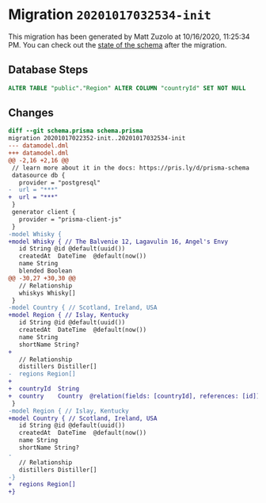 # Migration `20201017032534-init`

This migration has been generated by Matt Zuzolo at 10/16/2020, 11:25:34 PM.
You can check out the [state of the schema](./schema.prisma) after the migration.

## Database Steps

```sql
ALTER TABLE "public"."Region" ALTER COLUMN "countryId" SET NOT NULL
```

## Changes

```diff
diff --git schema.prisma schema.prisma
migration 20201017022352-init..20201017032534-init
--- datamodel.dml
+++ datamodel.dml
@@ -2,16 +2,16 @@
 // learn more about it in the docs: https://pris.ly/d/prisma-schema
 datasource db {
   provider = "postgresql"
-  url = "***"
+  url = "***"
 }
 generator client {
   provider = "prisma-client-js"
 }
-model Whisky {
+model Whisky { // The Balvenie 12, Lagavulin 16, Angel's Envy
   id String @id @default(uuid())
   createdAt  DateTime  @default(now())
   name String
   blended Boolean
@@ -30,27 +30,30 @@
   // Relationship
   whiskys Whisky[]
 }
-model Country { // Scotland, Ireland, USA
+model Region { // Islay, Kentucky
   id String @id @default(uuid())
   createdAt  DateTime  @default(now())
   name String
   shortName String?
+
   // Relationship
   distillers Distiller[]
-  regions Region[]
+  
+  countryId  String
+  country    Country  @relation(fields: [countryId], references: [id])
 }
-model Region { // Islay, Kentucky
+model Country { // Scotland, Ireland, USA
   id String @id @default(uuid())
   createdAt  DateTime  @default(now())
   name String
   shortName String?
-
   // Relationship
   distillers Distiller[]
-}
+  regions Region[]
+}
```


